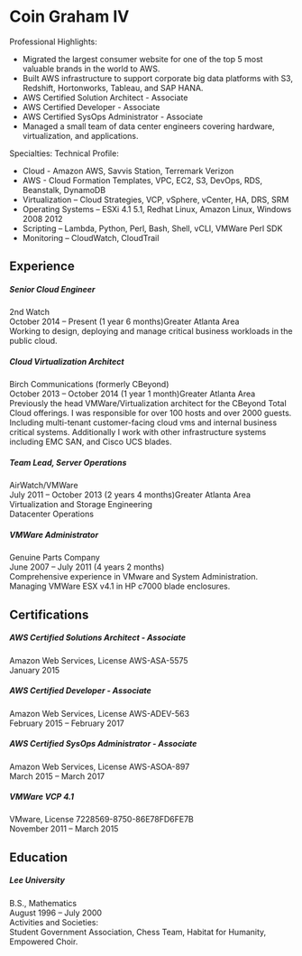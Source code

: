 Coin Graham IV
======

Professional Highlights:
* Migrated the largest consumer website for one of the top 5 most valuable brands in the world to AWS.
* Built AWS infrastructure to support corporate big data platforms with S3, Redshift, Hortonworks, Tableau, and SAP HANA.
* AWS Certified Solution Architect - Associate
* AWS Certified Developer - Associate
* AWS Certified SysOps Administrator - Associate
* Managed a small team of data center engineers covering hardware, virtualization, and applications.

Specialties: Technical Profile:
* Cloud - Amazon AWS, Savvis Station, Terremark Verizon
* AWS - Cloud Formation Templates, VPC, EC2, S3, DevOps, RDS, Beanstalk, DynamoDB
* Virtualization – Cloud Strategies, VCP, vSphere, vCenter, HA, DRS, SRM
* Operating Systems – ESXi 4.1 5.1, Redhat Linux, Amazon Linux, Windows 2008 2012
* Scripting – Lambda, Python, Perl, Bash, Shell, vCLI, VMWare Perl SDK
* Monitoring – CloudWatch, CloudTrail

Experience
------

##### Senior Cloud Engineer  
2nd Watch  
October 2014 – Present (1 year 6 months)Greater Atlanta Area  
Working to design, deploying and manage critical business workloads in the public cloud.  
  
##### Cloud Virtualization Architect  
Birch Communications (formerly CBeyond)  
October 2013 – October 2014 (1 year 1 month)Greater Atlanta Area  
Previously the head VMWare/Virtualization architect for the CBeyond Total Cloud offerings. I was responsible for over 100 hosts and over 2000 guests. Including multi-tenant customer-facing cloud vms and internal business critical systems.  Additionally I work with other infrastructure systems including EMC SAN, and Cisco UCS blades.  
  
##### Team Lead, Server Operations  
AirWatch/VMWare  
July 2011 – October 2013 (2 years 4 months)Greater Atlanta Area  
Virtualization and Storage Engineering  
Datacenter Operations  
  
##### VMWare Administrator  
Genuine Parts Company  
June 2007 – July 2011 (4 years 2 months)  
Comprehensive experience in VMware and System Administration. Managing VMWare ESX v4.1 in HP c7000 blade enclosures.  

Certifications
------

##### AWS Certified Solutions Architect - Associate  
Amazon Web Services, License AWS-ASA-5575  
January 2015  

##### AWS Certified Developer - Associate  
Amazon Web Services, License AWS-ADEV-563  
February 2015 – February 2017  

##### AWS Certified SysOps Administrator - Associate  
Amazon Web Services, License AWS-ASOA-897  
March 2015 – March 2017  

##### VMWare VCP 4.1  
VMware, License 7228569-8750-86E78FD6FE7B  
November 2011 – March 2015  

Education
------

##### Lee University
B.S., Mathematics  
August 1996 – July 2000  
Activities and Societies:   
Student Government Association, Chess Team, Habitat for Humanity, Empowered Choir.  
